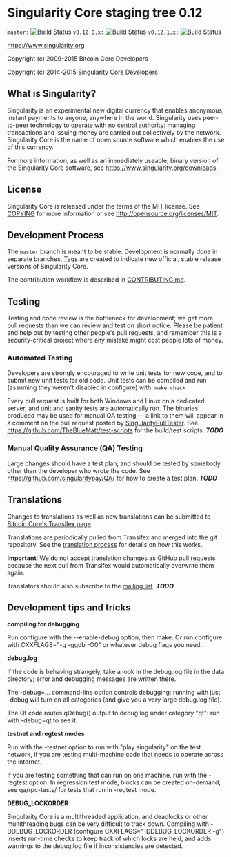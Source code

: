 Singularity Core staging tree 0.12
===============================

`master:` [![Build Status](https://travis-ci.org/singularitypay/singularity.svg?branch=master)](https://travis-ci.org/singularitypay/singularity) `v0.12.0.x:` [![Build Status](https://travis-ci.org/singularitypay/singularity.svg?branch=v0.12.0.x)](https://travis-ci.org/singularitypay/singularity/branches) `v0.12.1.x:` [![Build Status](https://travis-ci.org/singularitypay/singularity.svg?branch=v0.12.1.x)](https://travis-ci.org/singularitypay/singularity/branches)

https://www.singularity.org

Copyright (c) 2009-2015 Bitcoin Core Developers

Copyright (c) 2014-2015 Singularity Core Developers


What is Singularity?
----------------

Singularity is an experimental new digital currency that enables anonymous, instant
payments to anyone, anywhere in the world. Singularity uses peer-to-peer technology
to operate with no central authority: managing transactions and issuing money
are carried out collectively by the network. Singularity Core is the name of open
source software which enables the use of this currency.

For more information, as well as an immediately useable, binary version of
the Singularity Core software, see https://www.singularity.org/downloads.


License
-------

Singularity Core is released under the terms of the MIT license. See [COPYING](COPYING) for more
information or see http://opensource.org/licenses/MIT.

Development Process
-------------------

The `master` branch is meant to be stable. Development is normally done in separate branches.
[Tags](https://github.com/singularitypay/singularity/tags) are created to indicate new official,
stable release versions of Singularity Core.

The contribution workflow is described in [CONTRIBUTING.md](CONTRIBUTING.md).


Testing
-------

Testing and code review is the bottleneck for development; we get more pull
requests than we can review and test on short notice. Please be patient and help out by testing
other people's pull requests, and remember this is a security-critical project where any mistake might cost people
lots of money.

### Automated Testing

Developers are strongly encouraged to write unit tests for new code, and to
submit new unit tests for old code. Unit tests can be compiled and run (assuming they weren't disabled in configure) with: `make check`

Every pull request is built for both Windows and Linux on a dedicated server,
and unit and sanity tests are automatically run. The binaries produced may be
used for manual QA testing — a link to them will appear in a comment on the
pull request posted by [SingularityPullTester](https://github.com/singularitypay/PullTester). See https://github.com/TheBlueMatt/test-scripts
for the build/test scripts. ***TODO***

### Manual Quality Assurance (QA) Testing

Large changes should have a test plan, and should be tested by somebody other
than the developer who wrote the code.
See https://github.com/singularitypay/QA/ for how to create a test plan. ***TODO***

Translations
------------

Changes to translations as well as new translations can be submitted to
[Bitcoin Core's Transifex page](https://www.transifex.com/projects/p/singularity/).

Translations are periodically pulled from Transifex and merged into the git repository. See the
[translation process](doc/translation_process.md) for details on how this works.

**Important**: We do not accept translation changes as GitHub pull requests because the next
pull from Transifex would automatically overwrite them again.

Translators should also subscribe to the [mailing list](https://groups.google.com/forum/#!forum/singularity-translators). ***TODO***

Development tips and tricks
---------------------------

**compiling for debugging**

Run configure with the --enable-debug option, then make. Or run configure with
CXXFLAGS="-g -ggdb -O0" or whatever debug flags you need.

**debug.log**

If the code is behaving strangely, take a look in the debug.log file in the data directory;
error and debugging messages are written there.

The -debug=... command-line option controls debugging; running with just -debug will turn
on all categories (and give you a very large debug.log file).

The Qt code routes qDebug() output to debug.log under category "qt": run with -debug=qt
to see it.

**testnet and regtest modes**

Run with the -testnet option to run with "play singularity" on the test network, if you
are testing multi-machine code that needs to operate across the internet.

If you are testing something that can run on one machine, run with the -regtest option.
In regression test mode, blocks can be created on-demand; see qa/rpc-tests/ for tests
that run in -regtest mode.

**DEBUG_LOCKORDER**

Singularity Core is a multithreaded application, and deadlocks or other multithreading bugs
can be very difficult to track down. Compiling with -DDEBUG_LOCKORDER (configure
CXXFLAGS="-DDEBUG_LOCKORDER -g") inserts run-time checks to keep track of which locks
are held, and adds warnings to the debug.log file if inconsistencies are detected.
